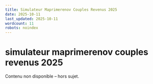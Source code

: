 ```yaml
---
title: Simulateur Maprimerenov Couples Revenus 2025
date: 2025-10-11
last_updated: 2025-10-11
wordcount: 11
robots: noindex
---
```


# simulateur maprimerenov couples revenus 2025

Contenu non disponible – hors sujet.